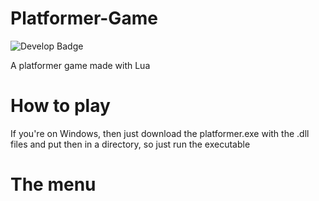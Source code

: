 # Platformer-Game
![Develop Badge](http://img.shields.io/static/v1?label=STATUS&message=EM%20DESENVOLVIMENTO&color=GREEN&style=for-the-badge)

A platformer game made with Lua


# How to play
If you're on Windows, then just download the platformer.exe with the .dll files and put then in a directory, so just run the executable

# The menu
